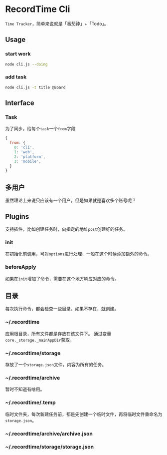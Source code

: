 # RecordTime Cli

`Time Tracker`，简单来说就是「番茄钟」+「Todo」。

## Usage

### start work

```bash
node cli.js --doing
```

### add task

```bash
node cli.js -t title @Board
```

## Interface

### Task

为了同步，给每个`task`一个`from`字段

```js
{
  from: {
    0: 'cli',
    1: 'web',
    2: 'platform',
    3: 'mobile',
  }
}
```

## 多用户

虽然理论上来说只应该有一个用户，但是如果就是喜欢多个账号呢？

## Plugins

支持插件，比如创建任务时，向指定的地址`post`创建好的任务。

### init

在初始化前调用，可对`options`进行处理，一般在这个时候添加额外的命令。

### beforeApply

如果在`init`增加了命令，需要在这个地方响应对应的命令。

## 目录

每次执行命令，都会检查一些目录，如果不存在，就创建。

### ~/.recordtime

应用根目录，所有文件都是存放在该文件下。
通过变量`core._storage._mainAppDir`获取。

### ~/.recordtime/storage

存放了一个`storage.json`文件，内容为所有的任务。

### ~/.recordtime/archive

暂时不知道有啥用。

### ~/.recordtime/.temp

临时文件夹，每次新建任务前，都是先创建一个临时文件，再将临时文件重命名为`storage.json`。

### ~/.recordtime/archive/archive.json

### ~/.recordtime/storage/storage.json